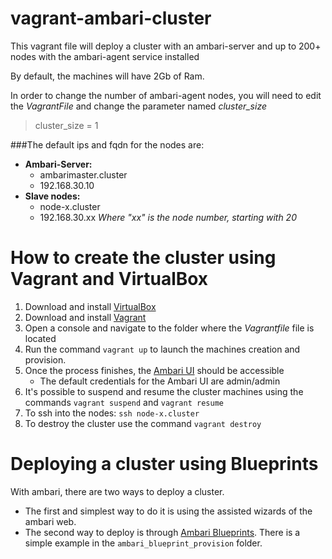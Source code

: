 # vagrant-ambari-cluster

This vagrant file will deploy a cluster with an ambari-server and up to 200+ nodes with the ambari-agent service installed

By default, the machines will have 2Gb of Ram.

In order to change the number of ambari-agent nodes, you will need to edit the *VagrantFile* and change the parameter named *cluster_size*

>cluster_size = 1

###The default ips and fqdn for the nodes are:
  - **Ambari-Server:**
    - ambarimaster.cluster
    - 192.168.30.10
  - **Slave nodes:**  
    - node-x.cluster       
    - 192.168.30.xx *Where "xx" is the node number, starting with 20*

# How to create the cluster using Vagrant and VirtualBox

1. Download and install [VirtualBox](https://www.virtualbox.org/wiki/Downloads "VirtualBox Downloads")
2. Download and install [Vagrant](https://www.vagrantup.com/downloads.html "Vagrant Downloads")
3. Open a console and navigate to the folder where the *Vagrantfile* file is located
4. Run the command `vagrant up` to launch the machines creation and provision.
5. Once the process finishes, the [Ambari UI](http://192.168.30.10:8080 "Ambari") should be accessible
   - The default credentials for the Ambari UI are admin/admin
6. It's possible to suspend and resume the cluster machines using the commands `vagrant suspend` and `vagrant resume`
7. To ssh into the nodes: `ssh node-x.cluster`
8. To destroy the cluster use the command `vagrant destroy`

# Deploying a cluster using Blueprints
With ambari, there are two ways to deploy a cluster.
- The first and simplest way to do it is using the assisted wizards of the ambari web.
- The second way to deploy is through [Ambari Blueprints](https://cwiki.apache.org/confluence/display/AMBARI/Blueprints "Ambari Blueprints"). There is a simple example in the `ambari_blueprint_provision` folder.
